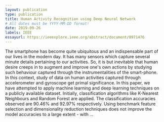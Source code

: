 ```yaml
---
layout: publication
type: publication
title: Human Activity Recognition using Deep Neural Network
# All dates must be YYYY-MM-DD format!
date: 2019-09-26
labels: IEEE
essayurl: https://ieeexplore.ieee.org/abstract/document/8971476
---
```


The smartphone has become quite ubiquitous and an indispensable part of our lives in the modern day. It has many sensors which capture several minute details pertaining to our activities. So, it is but inevitable that human desire creeps in to augment and improve one's own actions by studying such behaviour captured through the instrumentalities of the smart-phone. In this context, study of data on human activities captured through accelerometer and gyroscope get primal significance. In this paper, we have attempted to apply machine learning and deep learning techniques on a publicly available dataset. Initially, classification algorithms like K-Nearest Neighbours and Random Forest are applied. The classification accuracies observed are 90.46% and 92.97% respectively. Using benchmark feature selection and dimensionality reduction techniques does not improve the model accuracies to a large extent - with …
